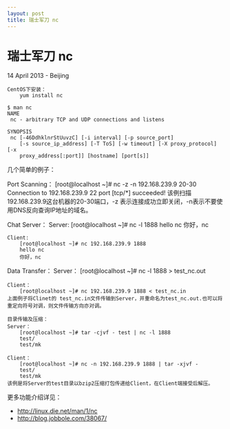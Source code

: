 ```yaml
---
layout: post
title: 瑞士军刀 nc
---
```


瑞士军刀 nc
========================
14 April 2013 - Beijing


	CentOS下安装：
		yum install nc
		
	$ man nc
	NAME
     nc - arbitrary TCP and UDP connections and listens

	SYNOPSIS
     nc [-46DdhklnrStUuvzC] [-i interval] [-p source_port]
        [-s source_ip_address] [-T ToS] [-w timeout] [-X proxy_protocol] [-x
        proxy_address[:port]] [hostname] [port[s]]

几个简单的例子：

Port Scanning：
	[root@localhost ~]# nc -z -n 192.168.239.9 20-30
	Connection to 192.168.239.9 22 port [tcp/*] succeeded!
	该例扫描192.168.239.9这台机器的20-30端口，-z 表示连接成功立即关闭，-n表示不要使用DNS反向查询IP地址的域名。
	
Chat Server：
	Server:
		[root@localhost ~]# nc -l 1888
		hello nc
		你好，nc
		
	Client:
		[root@localhost ~]# nc 192.168.239.9 1888
		hello nc
		你好，nc

Data Transfer：
	Server：
		[root@localhost ~]# nc -l 1888 > test_nc.out		
		
	Client：
		[root@localhost ~]# nc 192.168.239.9 1888 < test_nc.in
	上面例子将Clinet的 test_nc.in文件传输到Server，并重命名为test_nc.out.也可以将重定向符号对调，则文件传输方向亦对调。
	
	目录传输及压缩：
	Server：
		[root@localhost ~]# tar -cjvf - test | nc -l 1888
		test/
		test/mk
	
	Client：
		[root@localhost ~]# nc -n 192.168.239.9 1888 | tar -xjvf -
		test/
		test/mk
	该例是将Server的test目录以bzip2压缩打包传递给Client，在Client端接受后解压。
		
更多功能介绍详见：

+ <http://linux.die.net/man/1/nc>
+ <http://blog.jobbole.com/38067/>
	